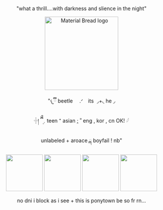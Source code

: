 <p align="center">
"what a thrill....with darkness and slience in the night"
</p>
<p align="center">
    <img width="200" src="[https://files.catbox.moe/nv35tn.png](https://files.catbox.moe/d92tay.gif)" alt="Material Bread logo">
</p>
<p align="center">
"𐔌ྀི beetle 　.ᐟ　its  ◞+◟ he ◞
</p>
<p align="center">
    𓏶། ྀིྀ ܸ﹒teen ⁺ asian ;ִ ʾʾ eng , kor , cn OK! 𓆪
</p>
<p align="center">
 unlabeled + aroace  ྐ  boyfail ! nb"
</p>
<p align="center">
    <img width="100" src="https://files.catbox.moe/6oeyhl.gif"> <img width="100" src="https://files.catbox.moe/t5ymyi.gif"> <img width="100" src="https://files.catbox.moe/d92tay.gif"> <img width="100" src="https://files.catbox.moe/sk3boh.gif">
</p>
<p align="center">
no dni i block as i see + this is ponytown be so fr rn...
</p>
